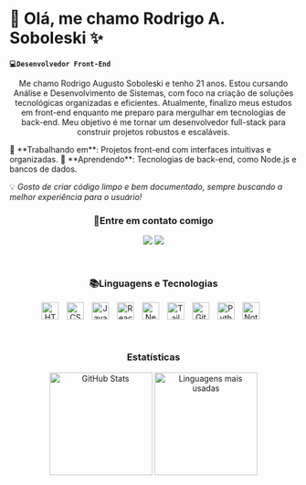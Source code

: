 # 👋 Olá, me chamo Rodrigo A. Soboleski ✨

**`💻Desenvolvedor Front-End`**

<p align="center">
   Me chamo Rodrigo Augusto Soboleski e tenho 21 anos. Estou cursando Análise e Desenvolvimento de Sistemas, com foco na criação de soluções tecnológicas organizadas e eficientes. Atualmente, finalizo meus estudos em front-end enquanto me preparo para mergulhar em tecnologias de back-end. Meu objetivo é me tornar um desenvolvedor full-stack  para construir projetos robustos e escaláveis.
</p>
🔭 **Trabalhando em**: Projetos front-end com interfaces intuitivas e organizadas.  
🌱 **Aprendendo**: Tecnologias de back-end, como Node.js e bancos de dados.  

💡 *Gosto de criar código limpo e bem documentado, sempre buscando a melhor experiência para o usuário!*

<h3 align="center">📲Entre em contato comigo</h3>
<p align="center">
  <a href="https://www.linkedin.com/in/rodrigo-augusto-soboleski-137ba3244/"><img src="https://img.shields.io/badge/-LinkedIn-0e76a8?style=for-the-badge&logo=Linkedin&logoColor=white" /></a>
  <a href="mailto:rodrigosoboleskki@gmail.com"><img src="https://img.shields.io/badge/-Email-D14836?style=for-the-badge&logo=Gmail&logoColor=white" /></a>
</p>

<br>

<h3 align="center">📚Linguagens e Tecnologias</h3>

<p align="center">
  <img 
    alt="HTML"
    title="HTML" 
    width="30px" 
    style="padding-right: 10px;" 
    src="https://cdn.jsdelivr.net/gh/devicons/devicon@latest/icons/html5/html5-original.svg" 
/>
<img  
    alt="CSS" 
    title="CSS"
    width="30px" 
    style="padding-right: 10px;" 
    src="https://cdn.jsdelivr.net/gh/devicons/devicon@latest/icons/css3/css3-original.svg" 
/>
<img 
    alt="JavaScript" 
    title="JavaScript"
    width="30px" 
    style="padding-right: 10px;" 
    src="https://cdn.jsdelivr.net/gh/devicons/devicon@latest/icons/javascript/javascript-original.svg" 
/>
<img 
    alt="React"
    title="React" 
    width="30px" 
    style="padding-right: 10px;" 
    src="https://cdn.jsdelivr.net/gh/devicons/devicon@latest/icons/react/react-original.svg" 
/>
<img 
    alt="Next.js" 
    title="Next.js"
    width="30px" 
    style="padding-right: 10px;" 
    src="https://cdn.jsdelivr.net/gh/devicons/devicon@latest/icons/nextjs/nextjs-original.svg" 
/>
<img 
    alt="Tailwind" 
    title="Tailwind"
    width="30px" 
    style="padding-right: 10px;" 
    src="https://cdn.jsdelivr.net/gh/devicons/devicon@latest/icons/tailwindcss/tailwindcss-original.svg" 
/>
<img  
    alt="Git" 
    title="Git"
    width="30px" 
    style="padding-right: 10px;" 
    src="https://cdn.jsdelivr.net/gh/devicons/devicon@latest/icons/git/git-original.svg" 
/>
<img 
    alt="Python" 
    title="Python"
    width="30px" 
    style="padding-right: 10px;" 
    src="https://cdn.jsdelivr.net/gh/devicons/devicon@latest/icons/python/python-original.svg" 
/>
<img 
    alt="Notion" 
    title="Notion"
    width="30px" 
    style="padding-right: 10px;" 
    src="https://cdn.jsdelivr.net/gh/devicons/devicon@latest/icons/notion/notion-original.svg" />
</p>

<br>

<h3 align="center">Estatísticas</h3>

<p align="center">
<img 
    alt="GitHub Stats" 
    height="180em" 
    src="https://github-readme-stats.vercel.app/api?username=rodrigosoboleski&show_icons=true&theme=tokyonight&include_all_commits=true&locale=pt-br" 
  />
  <img 
  height="180em" 
  src="https://github-readme-stats.vercel.app/api/top-langs/?username=rodrigosoboleski&layout=compact&theme=radical" alt="Linguagens mais usadas"/>
</p>

